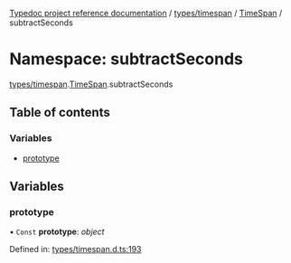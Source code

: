[Typedoc project reference documentation](../README.md) / [types/timespan](types_timespan.md) / [TimeSpan](types_timespan.timespan.md) / subtractSeconds

# Namespace: subtractSeconds

[types/timespan](types_timespan.md).[TimeSpan](types_timespan.timespan.md).subtractSeconds

## Table of contents

### Variables

- [prototype](types_timespan.timespan.subtractseconds.md#prototype)

## Variables

### prototype

• `Const` **prototype**: *object*

Defined in: [types/timespan.d.ts:193](https://github.com/DocuWare/REST-Sample-TS/blob/6f07cff/src/types/timespan.d.ts#L193)

